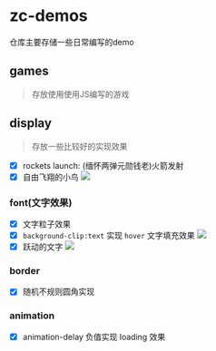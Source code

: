 # zc-demos
仓库主要存储一些日常编写的demo

## games
> 存放使用使用JS编写的游戏

## display
> 存放一些比较好的实现效果
- [x] rockets launch: (缅怀两弹元勋钱老)火箭发射
- [x] 自由飞翔的小鸟
  ![](./images/flybird.gif)
### font(文字效果)
- [x] 文字粒子效果
- [x] `background-clip:text` 实现 `hover` 文字填充效果
![](./images/clip1.gif)
- [x] 跃动的文字
![](./images/zcxiaobao3.gif)

### border
- [x] 随机不规则圆角实现

### animation
- [x] animation-delay 负值实现 loading 效果